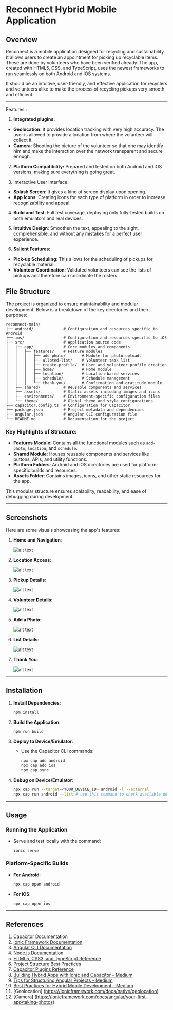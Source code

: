 # Reconnect Hybrid Mobile Application

## Overview

Reconnect is a mobile application designed for recycling and sustainability. It allows users to create an appointment for picking up recyclable items. These are done by volunteers who have been verified already. The app, created with HTML5, CSS, and TypeScript, uses the newest frameworks to run seamlessly on both Android and iOS systems.

It should be an intuitive, user-friendly, and effective application for recyclers and volunteers alike to make the process of recycling pickups very smooth and efficient. 

---

Features : 

1. **Integrated plugins:**
- **Geolocation**: It provides location tracking with very high accuracy. The user is allowed to provide a location from where the volunteer will collect it.
- **Camera**: Shooting the picture of the volunteer so that one may identify him and make the interaction over the network transparent and secure enough.

2. **Platform Compatibility:**
Prepared and tested on both Android and iOS versions, making sure everything is going great.

3. Interactive User Interface:
- **Splash Screen**: It gives a kind of screen display upon opening.
- **App Icons**: Creating icons for each type of platform in order to increase recognizability and appeal.

4. **Build and Test**:
Full test coverage, deploying only fully-tested builds on both emulators and real devices.

5. **Intuitive Design**: Smoothen the text, appealing to the sight, comprehensible, and without any mistakes for a perfect user experience. 

6. **Salient Features**: 
- **Pick-up Scheduling**: This allows for the scheduling of pickups for recyclable material. 
- **Volunteer Coordination**: Validated volunteers can see the lists of pickups and therefore can coordinate the rosters.

## File Structure

The project is organized to ensure maintainability and modular development. Below is a breakdown of the key directories and their purposes:

```
reconnect-main/
├── android/             # Configuration and resources specific to Android
├── ios/                 # Configuration and resources specific to iOS
├── src/                 # Application source code
│   ├── app/             # Core modules and components
│   │   ├── features/    # Feature modules
│   │   │   ├── add-photo/       # Module for photo uploads
│   │   │   ├── alloted-list/    # Volunteer task list
│   │   │   ├── create-profile/  # User and volunteer profile creation
│   │   │   ├── home/            # Home module
│   │   │   ├── location/        # Location-based services
│   │   │   ├── schedule/        # Schedule management
│   │   │   └── thank-you/       # Confirmation and gratitude module
│   ├── shared/          # Reusable components and services
│   ├── assets/          # Static assets including images and icons
│   ├── environments/    # Environment-specific configuration files
│   └── theme/           # Global theme and style configurations
├── capacitor.config.ts  # Configuration for Capacitor
├── package.json         # Project metadata and dependencies
├── angular.json         # Angular CLI configuration file
└── README.md            # Documentation for the project
```

### Key Highlights of Structure:
- **Features Module**: Contains all the functional modules such as `add-photo`, `location`, and `schedule`.
- **Shared Module**: Houses reusable components and services like buttons, APIs, and utility functions.
- **Platform Folders**: Android and iOS directories are used for platform-specific builds and resources.
- **Assets Folder**: Contains images, icons, and other static resources for the app.

This modular structure ensures scalability, readability, and ease of debugging during development.

---

## Screenshots

Here are some visuals showcasing the app's features:

1. **Home and Navigation**:
   
    ![alt text](./assets/screenshots/1.jpeg)

2. **Location Access**:

    ![alt text](./assets/screenshots/2.jpeg)
  
3. **Pickup Details**:

    ![alt text](./assets/screenshots/8.jpeg)
  
4. **Volunteer Details**:

    ![alt text](./assets/screenshots/5.jpeg)

5. **Add a Photo**:

    ![alt text](./assets/screenshots/3.jpeg)

6. **List Details**:

    ![alt text](./assets/screenshots/7.jpeg)

7. **Thank You**:

    ![alt text](./assets/screenshots/6.jpeg)

---

## Installation

1. **Install Dependencies**:
   ```bash
   npm install
   ```

2. **Build the Application**:
   ```bash
   npm run build
   ```

3. **Deploy to Device/Emulator**:
   - Use the Capacitor CLI commands:
     ```bash
     npx cap add android
     npx cap add ios
     npx cap sync
     ```

4. **Debug on Device/Emulator**:
     ```bash
     npx cap run --target=<YOUR_DEVICE_ID> android -l --external
     npx cap run android --list # use this command to check available device
     ```


---

## Usage

### Running the Application
- Serve and test locally with the command:
  ```bash
  ionic serve
  ```

### Platform-Specific Builds
- **For Android**:
  ```bash
  npx cap open android
  ```
- **For iOS**:
  ```bash
  npx cap open ios
  ```

---

## References
1. [Capacitor Documentation](https://capacitorjs.com/docs/)
2. [Ionic Framework Documentation](https://ionicframework.com/docs/)
3. [Angular CLI Documentation](https://angular.io/cli)
4. [Node.js Documentation](https://nodejs.org/)
5. [HTML5, CSS3, and TypeScript Reference](https://developer.mozilla.org/)
6. [Project Structure Best Practices](https://angular.io/guide/styleguide)
7. [Capacitor Plugins Reference](https://capacitorjs.com/docs/apis)
8. [Building Hybrid Apps with Ionic and Capacitor - Medium](https://medium.com/@example/building-hybrid-apps-with-ionic-and-capacitor-12345)
9. [Tips for Structuring Angular Projects - Medium](https://medium.com/@example/tips-for-structuring-angular-projects-67890)
10. [Best Practices for Hybrid Mobile Development - Medium](https://medium.com/@example/best-practices-for-hybrid-mobile-development-11223)
11. [Geolocation] (https://ionicframework.com/docs/native/geolocation)
12. [Camera] (https://ionicframework.com/docs/angular/your-first-app/taking-photos)